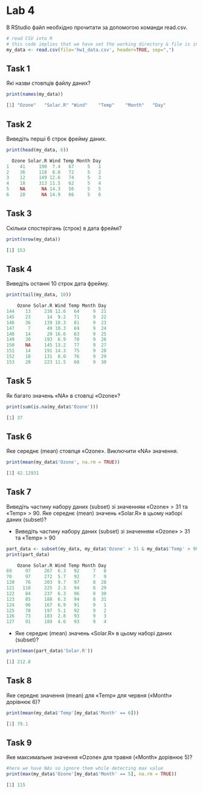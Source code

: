 # Lab 4
В RStudio файл необхідно прочитати за допомогою команди read.csv.

```R
# read CSV into R
# this code implies that we have set the working directory & file is in the root of it
my_data <- read.csv(file='hw1_data.csv', header=TRUE, sep=",")
```

## Task 1

Які назви стовпців файлу даних?

```R
print(names(my_data))
```
```R
[1] "Ozone"   "Solar.R" "Wind"    "Temp"    "Month"   "Day" 
```

## Task 2

Виведіть перші 6 строк фрейму даних.

```R
print(head(my_data, 6))
```
```R
  Ozone Solar.R Wind Temp Month Day
1    41     190  7.4   67     5   1
2    36     118  8.0   72     5   2
3    12     149 12.6   74     5   3
4    18     313 11.5   62     5   4
5    NA      NA 14.3   56     5   5
6    28      NA 14.9   66     5   6
```

## Task 3

Скільки спостерігань (строк) в дата фреймі?

```R
print(nrow(my_data))
```
```R
[1] 153
```

## Task 4

Виведіть останні 10 строк дата фрейму.

```R
print(tail(my_data, 10))
```
```R
    Ozone Solar.R Wind Temp Month Day
144    13     238 12.6   64     9  21
145    23      14  9.2   71     9  22
146    36     139 10.3   81     9  23
147     7      49 10.3   69     9  24
148    14      20 16.6   63     9  25
149    30     193  6.9   70     9  26
150    NA     145 13.2   77     9  27
151    14     191 14.3   75     9  28
152    18     131  8.0   76     9  29
153    20     223 11.5   68     9  30
```

## Task 5

Як багато значень «NA» в стовпці «Ozone»?

```R
print(sum(is.na(my_data$'Ozone')))
```
```R
[1] 37
```

## Task 6

Яке середнє (mean) стовпця «Ozone». Виключити «NA» значення.

```R
print(mean(my_data$'Ozone', na.rm = TRUE))
```
```R
[1] 42.12931
```

## Task 7

Виведіть частину набору даних (subset) зі значенням «Ozone» > 31 та «Temp» > 90. Яке середнє (mean) значень «Solar.R» в цьому наборі даних (subset)?

+ Виведіть частину набору даних (subset) зі значенням «Ozone» > 31 та «Temp» > 90
```R
part_data <- subset(my_data, my_data$'Ozone' > 31 & my_data$'Temp' > 90)
print(part_data)
```
```R
    Ozone Solar.R Wind Temp Month Day
69     97     267  6.3   92     7   8
70     97     272  5.7   92     7   9
120    76     203  9.7   97     8  28
121   118     225  2.3   94     8  29
122    84     237  6.3   96     8  30
123    85     188  6.3   94     8  31
124    96     167  6.9   91     9   1
125    78     197  5.1   92     9   2
126    73     183  2.8   93     9   3
127    91     189  4.6   93     9   4
```

+ Яке середнє (mean) значень «Solar.R» в цьому наборі даних (subset)?
```R
print(mean(part_data$'Solar.R'))
```
```R
[1] 212.8
```

## Task 8

Яке середнє значення (mean) для «Temp» для червня («Month» дорівнює 6)?

```R
print(mean(my_data$'Temp'[my_data$'Month' == 6]))
```
```R
[1] 79.1
```

## Task 9

Яке максимальне значення «Ozone» для травня («Month» дорівнює 5)?

```R
#here we have NAs so ignore them while detecting max value
print(max(my_data$'Ozone'[my_data$'Month' == 5], na.rm = TRUE))
```
```R
[1] 115
```